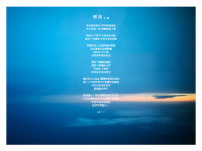 [![Cheers! 🍺](https://github.com/aishang5wpj/aishang5wpj.github.io/raw/master/images/index.jpg "Cheers! 🍺")](http://aishang5wpj.github.io/)